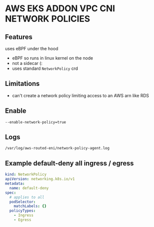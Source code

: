 # AWS EKS ADDON VPC CNI NETWORK POLICIES

## Features
uses eBPF under the hood
- eBPF so runs in linux kernel on the node
- not a sidecar (:
- uses standard `NetworkPolicy` crd

## Limitations
- can't create a network policy limiting access to an AWS arn like RDS

## Enable
`--enable-network-policy=true`

## Logs
`/var/log/aws-routed-eni/network-policy-agent.log`

## Example default-deny all ingress / egress
```yaml
kind: NetworkPolicy
apiVersion: networking.k8s.io/v1
metadata:
  name: default-deny
spec:
  # applies to all
  podSelector:
    matchLabels: {}
  policyTypes:
    - Ingress
    - Egress
```
